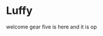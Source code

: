 # Luffy
welcome
gear five is here and it is op 
 
 
 
  
    
              
           
                   
                            
               
                    
        
   
 
